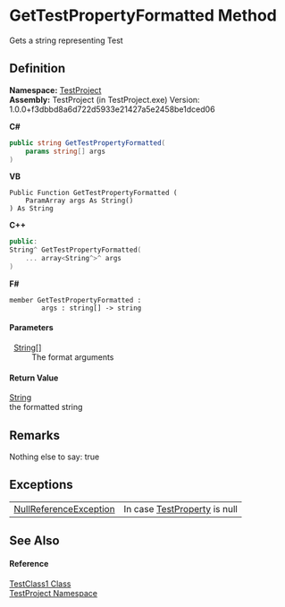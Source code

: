 # GetTestPropertyFormatted Method


Gets a string representing Test



## Definition
**Namespace:** <a href="N_TestProject">TestProject</a>  
**Assembly:** TestProject (in TestProject.exe) Version: 1.0.0+f3dbbd8a6d722d5933e21427a5e2458be1dced06

**C#**
``` C#
public string GetTestPropertyFormatted(
	params string[] args
)
```
**VB**
``` VB
Public Function GetTestPropertyFormatted ( 
	ParamArray args As String()
) As String
```
**C++**
``` C++
public:
String^ GetTestPropertyFormatted(
	... array<String^>^ args
)
```
**F#**
``` F#
member GetTestPropertyFormatted : 
        args : string[] -> string 
```



#### Parameters
<dl><dt>  <a href="https://learn.microsoft.com/dotnet/api/system.string" target="_blank" rel="noopener noreferrer">String</a>[]</dt><dd>The format arguments</dd></dl>

#### Return Value
<a href="https://learn.microsoft.com/dotnet/api/system.string" target="_blank" rel="noopener noreferrer">String</a>  
the formatted string

## Remarks
Nothing else to say: true

## Exceptions
<table>
<tr>
<td><a href="https://learn.microsoft.com/dotnet/api/system.nullreferenceexception" target="_blank" rel="noopener noreferrer">NullReferenceException</a></td>
<td>In case <a href="P_TestProject_TestClass1_TestProperty">TestProperty</a> is null</td>
</tr>
</table>

## See Also


#### Reference
<a href="T_TestProject_TestClass1">TestClass1 Class</a>  
<a href="N_TestProject">TestProject Namespace</a>  

